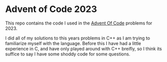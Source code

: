 # Advent of Code 2023
This repo contains the code I used in the [Advent Of Code](https://adventofcode.com/) problems for 2023.

I did all of my solutions to this years problems in C++ as I am trying to familiarize myself with the language. Before this I have had a little experience in C, and have only played around with C++ breifly, so I think its suffice to say I have some shoddy code for some questions.
